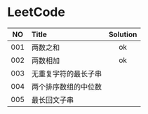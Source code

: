 # LeetCode
| NO | Title | Solution  |  
| :------: | :------ | :------: |  
| 001 | 两数之和 | ok |  
| 002 | 两数相加 | ok |
| 003 | 无重复字符的最长子串 |  |
| 004 | 两个排序数组的中位数 |  |
| 005 | 最长回文子串 |  |
